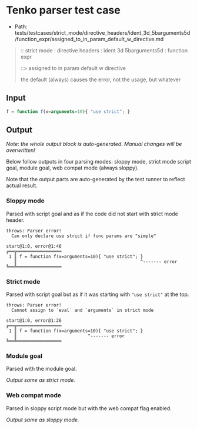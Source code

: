 # Tenko parser test case

- Path: tests/testcases/strict_mode/directive_headers/ident_3d_5barguments5d/function_expr/assigned_to_in_param_default_w_directive.md

> :: strict mode : directive headers : ident 3d 5barguments5d : function expr
>
> ::> assigned to in param default w directive
>
> the default (always) causes the error, not the usage, but whatever

## Input


`````js
f = function f(x=arguments=10){ "use strict"; }
`````

## Output

_Note: the whole output block is auto-generated. Manual changes will be overwritten!_

Below follow outputs in four parsing modes: sloppy mode, strict mode script goal, module goal, web compat mode (always sloppy).

Note that the output parts are auto-generated by the test runner to reflect actual result.

### Sloppy mode

Parsed with script goal and as if the code did not start with strict mode header.

`````
throws: Parser error!
  Can only declare use strict if func params are "simple"

start@1:0, error@1:46
╔══╦═════════════════
 1 ║ f = function f(x=arguments=10){ "use strict"; }
   ║                                               ^------- error
╚══╩═════════════════

`````

### Strict mode

Parsed with script goal but as if it was starting with `"use strict"` at the top.

`````
throws: Parser error!
  Cannot assign to `eval` and `arguments` in strict mode

start@1:0, error@1:26
╔══╦═════════════════
 1 ║ f = function f(x=arguments=10){ "use strict"; }
   ║                           ^------- error
╚══╩═════════════════

`````


### Module goal

Parsed with the module goal.

_Output same as strict mode._

### Web compat mode

Parsed in sloppy script mode but with the web compat flag enabled.

_Output same as sloppy mode._
